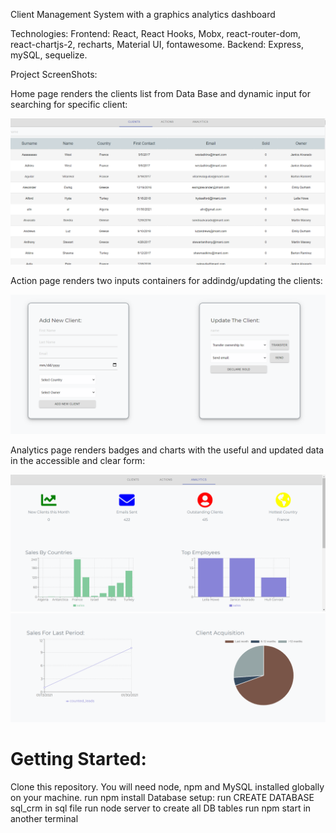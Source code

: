 Client Management System with a graphics analytics dashboard

Technologies: 
              Frontend:
            React, React Hooks, Mobx, react-router-dom, react-chartjs-2, recharts, Material UI, fontawesome.
               Backend:
            Express, mySQL, sequelize.

Project ScreenShots:

  Home page renders the clients list from Data Base and dynamic input for searching for specific client:

  ![Image](readmeScreenShots/CRM-clients.png)

  Action page renders two inputs containers for addindg/updating the clients:

  ![Image](readmeScreenShots/crm-actions.png)

  Analytics page renders badges and charts with the useful and updated data
  in the accessible and clear form:

  ![Image](readmeScreenShots/crm-budges.png)
  ![Image](readmeScreenShots/crm-charts.png)










# Getting Started:

Clone this repository. You will need node, npm and MySQL installed globally on your machine.
run npm install
Database setup:
run CREATE DATABASE sql_crm in sql file
run node server to create all DB tables
run npm start in another terminal

